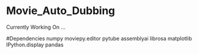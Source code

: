 # Movie_Auto_Dubbing
Currently Working On ...

#Dependencies
numpy
moviepy.editor
pytube
assemblyai
librosa
matplotlib
IPython.display
pandas
